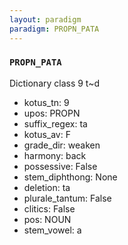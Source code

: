 ```yaml
---
layout: paradigm
paradigm: PROPN_PATA
---
```

### ` PROPN_PATA `

Dictionary class 9 t~d
* kotus_tn: 9
* upos: PROPN
* suffix_regex: ta
* kotus_av: F
* grade_dir: weaken
* harmony: back
* possessive: False
* stem_diphthong: None
* deletion: ta
* plurale_tantum: False
* clitics: False
* pos: NOUN
* stem_vowel: a
